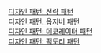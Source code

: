 [디자인 패턴: 전략 패턴](https://blog.naver.com/PostView.naver?blogId=1999byh&Redirect=View&logNo=223768755360&categoryNo=11&isAfterWrite=true&isMrblogPost=false&isHappyBeanLeverage=true&contentLength=48415)
<br>
[디자인 패턴: 옵저버 패턴](https://blog.naver.com/1999byh/223775068028)
<br>
[디자인 패턴: 데코레이터 패턴](https://blog.naver.com/1999byh/223777954122)
<br>
[디자인 패턴: 팩토리 패턴](https://blog.naver.com/1999byh/223781917290)